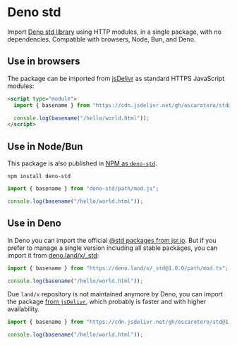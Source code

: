 # Deno std

Import [Deno std library](https://jsr.io/@std) using HTTP modules, in a single
package, with no dependencies. Compatible with browsers, Node, Bun, and Deno.

## Use in browsers

The package can be imported from
[jsDelivr](https://www.jsdelivr.com/package/gh/oscarotero/std?tab=files) as
standard HTTPS JavaScript modules:

```html
<script type="module">
  import { basename } from "https://cdn.jsdelivr.net/gh/oscarotero/std@1.0.0/path/mod.js";

  console.log(basename("/hello/world.html"));
</script>
```

## Use in Node/Bun

This package is also published in
[NPM as `deno-std`](https://www.npmjs.com/package/deno-std).

```
npm install deno-std
```

```js
import { basename } from "deno-std/path/mod.js";

console.log(basename("/hello/world.html"));
```

## Use in Deno

In Deno you can import the official
[@std packages from jsr.io](https://jsr.io/@std). But if you prefer to manage a
single version including all stable packages, you can import it from
[deno.land/x/_std](https://deno.land/x/_std@1.0.0):

```ts
import { basename } from "https://deno.land/x/_std@1.0.0/path/mod.ts";

console.log(basename("/hello/world.html"));
```

Due `land/x` repository is not maintained anymore by Deno, you can import the
package
[from `jsDelivr`](https://www.jsdelivr.com/package/gh/oscarotero/std?tab=files),
which probably is faster and with higher availability.

```ts
import { basename } from "https://cdn.jsdelivr.net/gh/oscarotero/std@1.0.0/path/mod.ts";

console.log(basename("/hello/world.html"));
```
